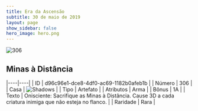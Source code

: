 ```yaml
---
title: Era da Ascensão
subtitle: 30 de maio de 2019
layout: page
show_sidebar: false
hero_image: hero.png
---
```


![306](https://cdn.keyforgegame.com/media/card_front/pt/435_306_CMQMG6HC79J9_pt.png)

## Minas à Distância

|----|----|
| ID | d96c96e1-dce8-4df0-ac69-1182b0afeb1b |
| Número | 306 |
| Casa | ![Shadows](https://archonarcana.com/images/thumb/e/ee/Shadows.png/22px-Shadows.png "Sombras") |
| Tipo | Artefato |
| Atributos | Arma |
| Bônus | 1A |
| Texto | Onisciente: Sacrifique as Minas à Distância. Cause 3D a cada criatura inimiga que não esteja no flanco. |
| Raridade | Rara |
